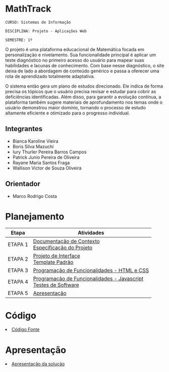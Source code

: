 # **MathTrack**

`CURSO: Sistemas de Informação`

`DISCIPLINA: Projeto - Aplicações Web`

`SEMESTRE: 1º`

O projeto é uma plataforma educacional de Matemática focada em personalização e nivelamento. Sua funcionalidade principal é aplicar um teste diagnóstico no primeiro acesso do usuário para mapear suas habilidades e lacunas de conhecimento. Com base nesse diagnóstico, o site deixa de lado a abordagem de conteúdo genérico e passa a oferecer uma rota de aprendizado totalmente adaptativa.

O sistema então gera um plano de estudos direcionado. Ele indica de forma precisa os tópicos que o usuário precisa revisar e estudar para cobrir as deficiências identificadas. Além disso, para garantir a evolução contínua, a plataforma também sugere materiais de aprofundamento nos temas onde o usuário demonstrou maior domínio, tornando o processo de estudo altamente eficiente e otimizado para o progresso individual.

## Integrantes

* Bianca Karoline Vieira
* Boris Silva Mazuchi
* Iury Thurler Pereira Barros Campos
* Patrick Junio Pereira de Oliveira
* Rayane Maria Santos Fraga
* Wallison Victor de Souza Oliveira

## Orientador

* Marco Rodrigo Costa

# Planejamento

| Etapa         | Atividades |
|  :----:   | ----------- |
| ETAPA 1         |[Documentação de Contexto](docs/context.md) <br> [Especificação do Projeto](docs/especification.md) |
| ETAPA 2         |[Projeto de Interface](docs/interface.md) <br> [Template Padrão](docs/template.md) |
| ETAPA 3         |[Programação de Funcionalidades - HTML e CSS](docs/development.md) |
| ETAPA 4        |[Programação de Funcionalidades - Javascript](docs/development.md) <br> [Testes de Software ](docs/tests.md) |
| ETAPA 5         | [Apresentação](presentation/README.md) |

# Código

<li><a href="src/README.md"> Código Fonte</a></li>

# Apresentação

<li><a href="presentation/README.md"> Apresentação da solução</a></li>

